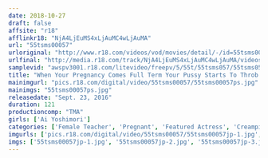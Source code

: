 ```yaml
---
date: 2018-10-27
draft: false
affsite: "r18"
afflinkr18: "NjA4LjEuMS4xLjAuMC4wLjAuMA"
url: "55tsms00057"
urloriginal: "http://www.r18.com/videos/vod/movies/detail/-/id=55tsms00057"
urlfinal: "http://media.r18.com/track/NjA4LjEuMS4xLjAuMC4wLjAuMA/videos/vod/movies/detail/-/id=55tsms00057"
samplevid: "awspv3001.r18.com/litevideo/freepv/5/55t/55tsms057/55tsms057_dmb_w.mp4"
title: "When Your Pregnancy Comes Full Term Your Pussy Starts To Throb This Teacher Is So Hard Up For Sex She's Going For Creampie Action! Ai Yoshimori, Age 23, Full Term Pregnancy"
mainimgurl: "pics.r18.com/digital/video/55tsms00057/55tsms00057ps.jpg"
mainimgs: "55tsms00057ps.jpg"
releasedate: "Sept. 23, 2016"
duration: 121
productioncomp: "TMA"
girls: ['Ai Yoshimori']
categories: ['Female Teacher', 'Pregnant', 'Featured Actress', 'Creampie', 'Hi-Def']
imgurls: ['pics.r18.com/digital/video/55tsms00057/55tsms00057jp-1.jpg', 'pics.r18.com/digital/video/55tsms00057/55tsms00057jp-2.jpg', 'pics.r18.com/digital/video/55tsms00057/55tsms00057jp-3.jpg', 'pics.r18.com/digital/video/55tsms00057/55tsms00057jp-4.jpg', 'pics.r18.com/digital/video/55tsms00057/55tsms00057jp-5.jpg', 'pics.r18.com/digital/video/55tsms00057/55tsms00057jp-6.jpg', 'pics.r18.com/digital/video/55tsms00057/55tsms00057jp-7.jpg', 'pics.r18.com/digital/video/55tsms00057/55tsms00057jp-8.jpg', 'pics.r18.com/digital/video/55tsms00057/55tsms00057jp-9.jpg', 'pics.r18.com/digital/video/55tsms00057/55tsms00057jp-10.jpg', 'pics.r18.com/digital/video/55tsms00057/55tsms00057jp-11.jpg', 'pics.r18.com/digital/video/55tsms00057/55tsms00057jp-12.jpg', 'pics.r18.com/digital/video/55tsms00057/55tsms00057jp-13.jpg', 'pics.r18.com/digital/video/55tsms00057/55tsms00057jp-14.jpg', 'pics.r18.com/digital/video/55tsms00057/55tsms00057jp-15.jpg', 'pics.r18.com/digital/video/55tsms00057/55tsms00057jp-16.jpg', 'pics.r18.com/digital/video/55tsms00057/55tsms00057jp-17.jpg', 'pics.r18.com/digital/video/55tsms00057/55tsms00057jp-18.jpg', 'pics.r18.com/digital/video/55tsms00057/55tsms00057jp-19.jpg', 'pics.r18.com/digital/video/55tsms00057/55tsms00057jp-20.jpg']
imgs: ['55tsms00057jp-1.jpg', '55tsms00057jp-2.jpg', '55tsms00057jp-3.jpg', '55tsms00057jp-4.jpg', '55tsms00057jp-5.jpg', '55tsms00057jp-6.jpg', '55tsms00057jp-7.jpg', '55tsms00057jp-8.jpg', '55tsms00057jp-9.jpg', '55tsms00057jp-10.jpg', '55tsms00057jp-11.jpg', '55tsms00057jp-12.jpg', '55tsms00057jp-13.jpg', '55tsms00057jp-14.jpg', '55tsms00057jp-15.jpg', '55tsms00057jp-16.jpg', '55tsms00057jp-17.jpg', '55tsms00057jp-18.jpg', '55tsms00057jp-19.jpg', '55tsms00057jp-20.jpg']
---
```

